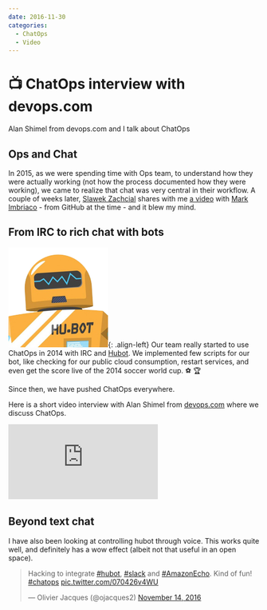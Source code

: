 ```yaml
---
date: 2016-11-30
categories:
  - ChatOps
  - Video
---
```


# 📺 ChatOps interview with devops.com

Alan Shimel from devops.com and I talk about ChatOps

<!-- more -->

## Ops and Chat

In 2015, as we were spending time with Ops team, to understand how they were
actually working (not how the process documented how they were working), we 
came to realize that chat was very central in their workflow.
A couple of weeks later, [Slawek Zachcial](https://twitter.com/SlawekZachcial) 
shares with me [a video](https://www.youtube.com/watch?v=pCVvYCjvoZI)
with [Mark Imbriaco](https://twitter.com/markimbriaco) - from GitHub at the time -
and it blew my mind.

## From IRC to rich chat with bots

![image-left](assets/hubot.png){: .align-left} 
Our team really started to use ChatOps in 2014 with IRC and 
[Hubot](https://hubot.github.com). We implemented few scripts for our bot, 
like checking for our public cloud consumption, restart services, and even
get the score live of the 2014 soccer world cup. :soccer: :trophy:
 
Since then, we have pushed ChatOps everywhere.

Here is a short video interview with Alan Shimel from [devops.com](https://devops.com)
where we discuss ChatOps.

<iframe src="https://www.youtube.com/embed/5VRo7bYiSZI" frameborder="0" allowfullscreen></iframe>

## Beyond text chat

I have also been looking at controlling hubot through voice. This works quite well,
and definitely has a wow effect (albeit not that useful in an open space).

<blockquote class="twitter-tweet" data-lang="en"><p lang="en" dir="ltr">Hacking to integrate <a href="https://twitter.com/hashtag/hubot?src=hash">#hubot</a>, <a href="https://twitter.com/hashtag/slack?src=hash">#slack</a> and <a href="https://twitter.com/hashtag/AmazonEcho?src=hash">#AmazonEcho</a>. Kind of fun! <a href="https://twitter.com/hashtag/chatops?src=hash">#chatops</a> <a href="https://t.co/070426v4WU">pic.twitter.com/070426v4WU</a></p>&mdash; Olivier Jacques (@ojacques2) <a href="https://twitter.com/ojacques2/status/798273792887889920">November 14, 2016</a></blockquote>
<script async src="//platform.twitter.com/widgets.js" charset="utf-8"></script>

